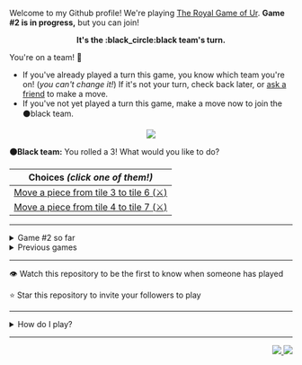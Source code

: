 Welcome to my Github profile!
We're playing
[The Royal Game of Ur](https://en.wikipedia.org/wiki/Royal_Game_of_Ur).
**Game #2 is in progress,** but you can join!

<p align="center">
  <b>It's the
  :black_circle:black
  team's turn.</b>
</p>

You're on a team! :wave:

* If you've already played a turn this game, you know which team you're on!
(_you can't change it!_)
If it's not your turn, check back later, or
[ask a friend](https://twitter.com/share?text=I'm+playing+The+Royal+Game+of+Ur+on+a+GitHub+profile.+Take+your+turn+at+https://github.com/rossjrw/rossjrw+%23RoyalGameOfUr+%23github)
to make a move.
* If you've not yet played a turn this game, make a move now to join the
:black_circle:black
team.

<p align="center"><img src="https://raw.githubusercontent.com/rossjrw/ur/play/games/current/board.326.svg"></p>

  **:black_circle:Black team:**
  You rolled a 3!
What would you like to do?

| Choices *(click one of them!)* |
| --- |
  | [Move a piece from tile 3 to tile 6  (:crossed_swords:)  ](https://github.com/rossjrw/rossjrw/issues/new?title=ur-move-3%403-0&amp;body=Press+Submit%21+You+don%27t+need+to+edit+this+text+or+do+anything+else.%0D%0A%0D%0ABe+aware+that+your+move+can+take+a+minute+or+two+to+process.) |
  | [Move a piece from tile 4 to tile 7  (:crossed_swords:)  ](https://github.com/rossjrw/rossjrw/issues/new?title=ur-move-3%404-0&amp;body=Press+Submit%21+You+don%27t+need+to+edit+this+text+or+do+anything+else.%0D%0A%0D%0ABe+aware+that+your+move+can+take+a+minute+or+two+to+process.) |

-----

<details><summary>Game #2 so far</summary>

## Who's on each team?

<table>
    <thead>
      <tr><th colspan=2>Players in this game</th></tr>
    </thead>
    <tbody>
      <tr>
        <td align="right"><b>Black team</b> :black_circle:</td>
        <td>:white_circle: <b> White team</b></td>
      </tr>
      <tr align="center">
        <td><b><a href="https://github.com/shpatrickguo">@shpatrickguo</a></b> (8)<br><b><a href="https://github.com/rossjrw">@rossjrw</a></b> (7)<br><b><a href="https://github.com/KhanShaheb34">@KhanShaheb34</a></b> (2)<br><b><a href="https://github.com/bejoistic">@bejoistic</a></b> (1)<br><b><a href="https://github.com/lukew3">@lukew3</a></b> (1)<br><b><a href="https://github.com/maximilianschmelzer">@maximilianschmelzer</a></b> (1)<br><b><a href="https://github.com/mblemberg">@mblemberg</a></b> (1)<br><b><a href="https://github.com/shaplykon">@shaplykon</a></b> (1)<br><b><a href="https://github.com/jtrent238">@jtrent238</a></b> (1)<br><b><a href="https://github.com/HeinKhantZaw">@HeinKhantZaw</a></b> (1)<br><b><a href="https://github.com/quantumporium">@quantumporium</a></b> (1)</td>
        <td><b><a href="https://github.com/1ethanhansen">@1ethanhansen</a></b> (22)<br><b><a href="https://github.com/IRHM">@IRHM</a></b> (1)</td>
      </tr>
    </tbody>
  </table>

## What's happened so far?

| Time | Turn | Event | Issue | Board |
| :---: | :---: | :--- | :---: | :---: |
  | 4th Dec 2020 16:40 | **0** | :white_circle: **[@1ethanhansen](https://github.com/1ethanhansen)** started a new game | [#270](https://github.com/rossjrw/rossjrw/issues/270) | [link](https://raw.githubusercontent.com/rossjrw/rossjrw/3053a47c0e6594cd8395007bb8c73615d1f6045c/games/current/board.270.svg) |
  | 4th Dec 2020 16:41 | **1** | :white_circle: **[@1ethanhansen](https://github.com/1ethanhansen)** moved a white piece onto the board to position 2 | [#271](https://github.com/rossjrw/rossjrw/issues/271) | [link](https://raw.githubusercontent.com/rossjrw/rossjrw/0c75bbcd05af6eff999befba8ee62e8ef8b4a12d/games/current/board.271.svg) |
  | 4th Dec 2020 17:10 | **2** | :black_circle: **[@bejoistic](https://github.com/bejoistic)** moved a black piece onto the board to position 2 | [#272](https://github.com/rossjrw/rossjrw/issues/272) | [link](https://raw.githubusercontent.com/rossjrw/rossjrw/206286cf466ef4022044b68cd05c0d237726f82a/games/current/board.272.svg) |
  | 4th Dec 2020 18:05 | **3** | :white_circle: **[@1ethanhansen](https://github.com/1ethanhansen)** moved a white piece onto the board to position 1 | [#273](https://github.com/rossjrw/rossjrw/issues/273) | [link](https://raw.githubusercontent.com/rossjrw/rossjrw/278ed5038c299f889804029b35efd72014e3a5eb/games/current/board.273.svg) |
  | 5th Dec 2020 00:25 | **4** | :black_circle: **[@rossjrw](https://github.com/rossjrw)** moved a black piece onto the board to position 3    | [#280](https://github.com/rossjrw/rossjrw/issues/280) | [link](https://raw.githubusercontent.com/rossjrw/rossjrw/ad7c8f7e3e8e03c628177fff51a45617e0d90044/games/current/board.280.svg) |
  | 5th Dec 2020 08:42 | **5** | :white_circle: **[@1ethanhansen](https://github.com/1ethanhansen)** moved a white piece from position 2 to position 3    | [#281](https://github.com/rossjrw/rossjrw/issues/281) | [link](https://raw.githubusercontent.com/rossjrw/rossjrw/daadc30e49be00b38cf81278a2ecb1073ec806d7/games/current/board.281.svg) |
  | 5th Dec 2020 11:39 | **6** | :black_circle: **[@KhanShaheb34](https://github.com/KhanShaheb34)** moved a black piece from position 2 to position 4  — claimed a rosette :rosette:  | [#282](https://github.com/rossjrw/rossjrw/issues/282) | [link](https://raw.githubusercontent.com/rossjrw/rossjrw/292d49ef61a09186854fa4ad16c8c0fe16ccd781/games/current/board.282.svg) |
  | 5th Dec 2020 11:41 | **7** | :black_circle: **[@KhanShaheb34](https://github.com/KhanShaheb34)** moved a black piece onto the board to position 1    | [#283](https://github.com/rossjrw/rossjrw/issues/283) | [link](https://raw.githubusercontent.com/rossjrw/rossjrw/ebb79274bc099b21635d1539b75730bac10ff7f1/games/current/board.283.svg) |
  | 5th Dec 2020 22:37 | **8** | :white_circle: **[@IRHM](https://github.com/IRHM)** moved a white piece onto the board to position 2    | [#284](https://github.com/rossjrw/rossjrw/issues/284) | [link](https://raw.githubusercontent.com/rossjrw/rossjrw/54d70ced309619b8c45c369dcfb9527a568b8664/games/current/board.284.svg) |
  | 6th Dec 2020 21:05 | **9** | :black_circle: **[@rossjrw](https://github.com/rossjrw)** moved a black piece from position 4 to position 8  — claimed a rosette :rosette:  | [#285](https://github.com/rossjrw/rossjrw/issues/285) | [link](https://raw.githubusercontent.com/rossjrw/rossjrw/2ff09875dcab436be0a4ec67435f548d292214df/games/current/board.285.svg) |
  | 6th Dec 2020 21:06 | **10** | :black_circle: **[@rossjrw](https://github.com/rossjrw)** moved a black piece from position 1 to position 4  — claimed a rosette :rosette:  | [#286](https://github.com/rossjrw/rossjrw/issues/286) | [link](https://raw.githubusercontent.com/rossjrw/rossjrw/d77c18f12449c838fb9c91678410c1eaab4a77a2/games/current/board.286.svg) |
  | 6th Dec 2020 21:06 | **11** | :black_circle: **[@rossjrw](https://github.com/rossjrw)** moved a black piece onto the board to position 2    | [#287](https://github.com/rossjrw/rossjrw/issues/287) | [link](https://raw.githubusercontent.com/rossjrw/rossjrw/be32ef1f1cfc61b6bb657278ae71fdadf09b07bf/games/current/board.287.svg) |
  | 6th Dec 2020 21:08 | **12** | :white_circle: **[@1ethanhansen](https://github.com/1ethanhansen)** moved a white piece from position 2 to position 4  — claimed a rosette :rosette:  | [#288](https://github.com/rossjrw/rossjrw/issues/288) | [link](https://raw.githubusercontent.com/rossjrw/rossjrw/b30861b3c7e1bc06c1b3037f0c316bc9ccfa91e6/games/current/board.288.svg) |
  | 6th Dec 2020 21:10 | **13** | :white_circle: **[@1ethanhansen](https://github.com/1ethanhansen)** moved a white piece from position 4 to position 9    | [#289](https://github.com/rossjrw/rossjrw/issues/289) | [link](https://raw.githubusercontent.com/rossjrw/rossjrw/e085b921ad1c17fbd4a5dc3ee4ed5b2c51895b5e/games/current/board.289.svg) |
  | 10th Dec 2020 21:46 | **14** | :black_circle: **[@lukew3](https://github.com/lukew3)** moved a black piece from position 3 to position 6    | [#290](https://github.com/rossjrw/rossjrw/issues/290) | [link](https://raw.githubusercontent.com/rossjrw/rossjrw/3f9d4bc6ab813ef829e9aff7b384f9215f8467fe/games/current/board.290.svg) |
  | 10th Dec 2020 21:48 | **15** | :white_circle: **[@1ethanhansen](https://github.com/1ethanhansen)** moved a white piece from position 9 to position 11    | [#291](https://github.com/rossjrw/rossjrw/issues/291) | [link](https://raw.githubusercontent.com/rossjrw/rossjrw/8dc1d83cc961ea81612a43c25ff7a38ad48adf81/games/current/board.291.svg) |
  | 11th Dec 2020 10:15 | **16** | :black_circle: **[@maximilianschmelzer](https://github.com/maximilianschmelzer)** moved a black piece from position 8 to position 10    | [#292](https://github.com/rossjrw/rossjrw/issues/292) | [link](https://raw.githubusercontent.com/rossjrw/rossjrw/bff6a5044be6a6980ae36bd3da87b2fe24c255f3/games/current/board.292.svg) |
  | 11th Dec 2020 16:37 | **17** | :white_circle: **[@1ethanhansen](https://github.com/1ethanhansen)** moved a white piece from position 3 to position 4  — claimed a rosette :rosette:  | [#293](https://github.com/rossjrw/rossjrw/issues/293) | [link](https://raw.githubusercontent.com/rossjrw/rossjrw/823d1abe9eb191553f45aade24fa52f3ead27c38/games/current/board.293.svg) |
  | 11th Dec 2020 16:38 | **18** | :white_circle: **[@1ethanhansen](https://github.com/1ethanhansen)** moved a white piece from position 11 to position 14  — claimed a rosette :rosette:  | [#294](https://github.com/rossjrw/rossjrw/issues/294) | [link](https://raw.githubusercontent.com/rossjrw/rossjrw/7d0b1f831d4c0f77515b6cb122923b7a81456449/games/current/board.294.svg) |
  | 11th Dec 2020 16:39 | **19** | :white_circle: **[@1ethanhansen](https://github.com/1ethanhansen)** moved a white piece from position 4 to position 7    | [#295](https://github.com/rossjrw/rossjrw/issues/295) | [link](https://raw.githubusercontent.com/rossjrw/rossjrw/3fe691a88b9aaf65c4532929803293c718fde1d9/games/current/board.295.svg) |
  | 12th Dec 2020 21:09 | **20** | :black_circle: **[@rossjrw](https://github.com/rossjrw)** moved a black piece from position 6 to position 8  — claimed a rosette :rosette:  | [#296](https://github.com/rossjrw/rossjrw/issues/296) | [link](https://raw.githubusercontent.com/rossjrw/rossjrw/e401c764be86d58bfc168f4a386c6cf802e123cc/games/current/board.296.svg) |
  | 12th Dec 2020 21:09 | **21** | :black_circle: **[@rossjrw](https://github.com/rossjrw)** moved a black piece from position 10 to position 12    | [#297](https://github.com/rossjrw/rossjrw/issues/297) | [link](https://raw.githubusercontent.com/rossjrw/rossjrw/fe410bd85e05097d79bc3e4545e269df09eff706/games/current/board.297.svg) |
  | 12th Dec 2020 23:55 | **22** | :white_circle: **[@1ethanhansen](https://github.com/1ethanhansen)** moved a white piece from position 7 to position 9    | [#298](https://github.com/rossjrw/rossjrw/issues/298) | [link](https://raw.githubusercontent.com/rossjrw/rossjrw/2bd88bf26ddf9662cd886226df1ee940ac83e1fc/games/current/board.298.svg) |
  | 13th Dec 2020 05:52 | **23** | :black_circle: **[@mblemberg](https://github.com/mblemberg)** moved a black piece from position 12 to position 14  — claimed a rosette :rosette:  | [#299](https://github.com/rossjrw/rossjrw/issues/299) | [link](https://raw.githubusercontent.com/rossjrw/rossjrw/207f76427e569611dea0734effb34fb07319a0d3/games/current/board.299.svg) |
  | 15th Dec 2020 16:23 | **24** | :black_circle: **[@shaplykon](https://github.com/shaplykon)** moved a black piece onto the board to position 3    | [#300](https://github.com/rossjrw/rossjrw/issues/300) | [link](https://raw.githubusercontent.com/rossjrw/rossjrw/9b31b60b2096e7941d4c46c23861f526eb114260/games/current/board.300.svg) |
  | 15th Dec 2020 16:35 | **25** | :white_circle: **[@1ethanhansen](https://github.com/1ethanhansen)** moved a white piece from position 9 to position 11    | [#301](https://github.com/rossjrw/rossjrw/issues/301) | [link](https://raw.githubusercontent.com/rossjrw/rossjrw/2d53c800cf3ae91999cc733da9be92056afd7729/games/current/board.301.svg) |
  | 16th Dec 2020 10:27 | **26** | :black_circle: **[@rossjrw](https://github.com/rossjrw)** moved a black piece from position 8 to position 9    | [#302](https://github.com/rossjrw/rossjrw/issues/302) | [link](https://raw.githubusercontent.com/rossjrw/rossjrw/68e6070ca51fe8d292fde75a664ff7fdf0bf2afb/games/current/board.302.svg) |
  | 16th Dec 2020 16:44 | **27** | :white_circle: **[@1ethanhansen](https://github.com/1ethanhansen)** moved a white piece from position 11 to position 13    | [#303](https://github.com/rossjrw/rossjrw/issues/303) | [link](https://raw.githubusercontent.com/rossjrw/rossjrw/297d62bc5a928f1282a250abc7d2fe27c0bd61e8/games/current/board.303.svg) |
  | 19th Dec 2020 01:53 | **28** | :black_circle: **[@jtrent238](https://github.com/jtrent238)** moved a black piece onto the board to position 1    | [#304](https://github.com/rossjrw/rossjrw/issues/304) | [link](https://raw.githubusercontent.com/rossjrw/rossjrw/764ba69ca3f0a07e415f36d814a6d52a7d694e3e/games/current/board.304.svg) |
  | 19th Dec 2020 02:24 | **29** | :white_circle: **[@1ethanhansen](https://github.com/1ethanhansen)** ascended a white piece from position 14 :rocket:    | [#305](https://github.com/rossjrw/rossjrw/issues/305) | [link](https://raw.githubusercontent.com/rossjrw/rossjrw/3604e4af9e4962c16d621ce2612c4ef7116c7fc9/games/current/board.305.svg) |
  | 19th Dec 2020 11:44 | **30** | :black_circle: **[@HeinKhantZaw](https://github.com/HeinKhantZaw)** moved a black piece from position 4 to position 5    | [#306](https://github.com/rossjrw/rossjrw/issues/306) | [link](https://raw.githubusercontent.com/rossjrw/rossjrw/1c0ee46451ae0a1d7a26f50ce415c488c760e753/games/current/board.306.svg) |
  | 20th Dec 2020 02:30 | **31** | :white_circle: **[@1ethanhansen](https://github.com/1ethanhansen)** moved a white piece from position 1 to position 4  — claimed a rosette :rosette:  | [#310](https://github.com/rossjrw/rossjrw/issues/310) | [link](https://raw.githubusercontent.com/rossjrw/rossjrw/65741ccc7bef535f9dae3ce1726cf250fa92e958/games/current/board.310.svg) |
  | 20th Dec 2020 02:32 | **32** | :white_circle: **[@1ethanhansen](https://github.com/1ethanhansen)** moved a white piece from position 4 to position 7    | [#311](https://github.com/rossjrw/rossjrw/issues/311) | [link](https://raw.githubusercontent.com/rossjrw/rossjrw/6dcf970993e1e66c08fa6cec2b6de773048dfe04/games/current/board.311.svg) |
  | 20th Dec 2020 06:20 | **33** | :black_circle: **[@shpatrickguo](https://github.com/shpatrickguo)** moved a black piece from position 1 to position 4  — claimed a rosette :rosette:  | [#312](https://github.com/rossjrw/rossjrw/issues/312) | [link](https://raw.githubusercontent.com/rossjrw/rossjrw/9dbf33253cccf795237cf9e48a9c9d66029ba817/games/current/board.312.svg) |
  | 21st Dec 2020 02:40 | **34** | :black_circle: **[@shpatrickguo](https://github.com/shpatrickguo)** moved a black piece from position 4 to position 7 — captured a white piece :crossed_swords:   | [#313](https://github.com/rossjrw/rossjrw/issues/313) | [link](https://raw.githubusercontent.com/rossjrw/rossjrw/be8bb59da0cbf5bf7efeaa0a703a50840c47614a/games/current/board.313.svg) |
  | 21st Dec 2020 02:50 | **35** | :white_circle: **[@1ethanhansen](https://github.com/1ethanhansen)** moved a white piece onto the board to position 1    | [#314](https://github.com/rossjrw/rossjrw/issues/314) | [link](https://raw.githubusercontent.com/rossjrw/rossjrw/86bc97c49e2824adba9b665b3187101fb6a06614/games/current/board.314.svg) |
  | 21st Dec 2020 17:14 | **36** | :black_circle: **[@quantumporium](https://github.com/quantumporium)** moved a black piece from position 2 to position 4  — claimed a rosette :rosette:  | [#315](https://github.com/rossjrw/rossjrw/issues/315) | [link](https://raw.githubusercontent.com/rossjrw/rossjrw/6cf7dfbb5b9a96211ce4c32bf23b3ae7868e0fb4/games/current/board.315.svg) |
  | 21st Dec 2020 18:21 | **37** | :black_circle: **[@shpatrickguo](https://github.com/shpatrickguo)** moved a black piece from position 5 to position 8  — claimed a rosette :rosette:  | [#316](https://github.com/rossjrw/rossjrw/issues/316) | [link](https://raw.githubusercontent.com/rossjrw/rossjrw/39a2f86c04d12ddb8a6f8233d1cda3374d8f22dd/games/current/board.316.svg) |
  | 22nd Dec 2020 02:47 | **38** | :black_circle: **[@shpatrickguo](https://github.com/shpatrickguo)** moved a black piece from position 9 to position 12    | [#317](https://github.com/rossjrw/rossjrw/issues/317) | [link](https://raw.githubusercontent.com/rossjrw/rossjrw/01013e71140862491b7551e39129e35b6144235b/games/current/board.317.svg) |
  | 23rd Dec 2020 01:06 | **39** | :white_circle: **[@1ethanhansen](https://github.com/1ethanhansen)** moved a white piece from position 1 to position 3    | [#318](https://github.com/rossjrw/rossjrw/issues/318) | [link](https://raw.githubusercontent.com/rossjrw/rossjrw/fccea7e62b03e07b4a349e959bdee40752f51bfc/games/current/board.318.svg) |
  | 23rd Dec 2020 01:31 | **40** | :black_circle: **[@shpatrickguo](https://github.com/shpatrickguo)** ascended a black piece from position 14 :rocket:    | [#319](https://github.com/rossjrw/rossjrw/issues/319) | [link](https://raw.githubusercontent.com/rossjrw/rossjrw/2e76a25246e0324db4b3cef9e304fe4eeb188c40/games/current/board.319.svg) |
  | 23rd Dec 2020 01:46 | **41** | :white_circle: **[@1ethanhansen](https://github.com/1ethanhansen)** moved a white piece onto the board to position 2    | [#320](https://github.com/rossjrw/rossjrw/issues/320) | [link](https://raw.githubusercontent.com/rossjrw/rossjrw/ee53b7e89150fa845366635fc68791386a5e47f2/games/current/board.320.svg) |
  | 23rd Dec 2020 01:54 | **42** | :black_circle: **[@shpatrickguo](https://github.com/shpatrickguo)** ascended a black piece from position 12 :rocket:    | [#321](https://github.com/rossjrw/rossjrw/issues/321) |  |
  | 23rd Dec 2020 02:01 | **43** | :white_circle: **[@1ethanhansen](https://github.com/1ethanhansen)** moved a white piece onto the board to position 4  — claimed a rosette :rosette:  | [#322](https://github.com/rossjrw/rossjrw/issues/322) | [link](https://raw.githubusercontent.com/rossjrw/rossjrw/34006269248188877ac170c28128079eae77f44e/games/current/board.322.svg) |
  | 23rd Dec 2020 02:01 | **44** | :white_circle:  The white team rolled a 0 and their turn was automatically passed | [#322](https://github.com/rossjrw/rossjrw/issues/322) | [link](https://raw.githubusercontent.com/rossjrw/rossjrw/b8070036aac00c969901a3770558d7fe6742bf47/games/current/board.322.svg) |
  | 23rd Dec 2020 22:53 | **45** | :black_circle: **[@shpatrickguo](https://github.com/shpatrickguo)** moved a black piece from position 8 to position 11    | [#323](https://github.com/rossjrw/rossjrw/issues/323) | [link](https://raw.githubusercontent.com/rossjrw/rossjrw/d53fef8d6638e9b0866299e6aff7ef3208846425/games/current/board.323.svg) |
  | 23rd Dec 2020 23:13 | **46** | :white_circle: **[@1ethanhansen](https://github.com/1ethanhansen)** moved a white piece from position 4 to position 7 — captured a black piece :crossed_swords:   | [#324](https://github.com/rossjrw/rossjrw/issues/324) | [link](https://raw.githubusercontent.com/rossjrw/rossjrw/0be05ee4b6092afe5fafe72b603c98de1645120e/games/current/board.324.svg) |
  | 24th Dec 2020 05:42 | **47** | :black_circle: **[@shpatrickguo](https://github.com/shpatrickguo)** moved a black piece from position 11 to position 13    | [#325](https://github.com/rossjrw/rossjrw/issues/325) | [link](https://raw.githubusercontent.com/rossjrw/rossjrw/24e92a22cb97e2fc1a7315236e5255c6f5289baf/games/current/board.325.svg) |
  | 24th Dec 2020 05:48 | **48** | :white_circle: **[@1ethanhansen](https://github.com/1ethanhansen)** moved a white piece from position 3 to position 6    | [#326](https://github.com/rossjrw/rossjrw/issues/326) |  |

</details>

<details><summary>Previous games</summary>

## Previous games

1. A game was started on 30th Jul 2020 by **[@rossjrw](https://github.com/rossjrw)** and ended on 4th Dec 2020 in a win for the :white_circle:white team. 64 players played 166 moves across 4 months and 5 days. Winning move: [#269](https://github.com/rossjrw/rossjrw/issues/269)

</details>

-----

:eye: Watch this repository to be the first to know when someone has played

:star: Star this repository to invite your followers to play

-----

<details><summary>How do I play?</summary>

  It's the :white_circle:white team versus the :black_circle:black team.

  The turn starts by rolling 4 binary dice, which
  results in a number from 0 to 4. The current team gets to move one of their
  pieces by that many tiles.

  All of your pieces start on position 0 (the space just before tile 1). Your
  goal is to get all seven of them off the board by moving them onto position
  15 (the space just after tile 14). This is called **:rocket:ascending** a
  piece. You also want to prevent your opponent from :rocket:ascending their
  pieces.

  You will move your pieces along the tiles from tile 1 to tile 14. The tiles
  on your side of the board (tiles 1 through 4, 13, and 14) are safe — only
  your pieces can be there. However, the tiles in the middle (tiles 5 through
  12) are unsafe — your opponent's pieces can also be here. If one team's piece
  lands on the same tile as another team's piece, the piece that was landed on
  is **:crossed_swords:captured**! It goes all the way back to position 0.

  If you land on a **:rosette:rosette** (tiles 4, 8, and 14), your team gets to
  take another turn. Also, a piece that is on the :rosette:rosette on tile 8
  *cannot be :crossed_swords:captured*. A piece that's trying to capture it will
  simply bounce off onto tile 9.

  The first team to **:rocket:ascend** all seven of their pieces — that is,
  move them off the board onto position 15 — :crown:wins!

  Watch [Tom Scott play against Irving
  Finkel](https://www.youtube.com/watch?v=WZskjLq040I) in 2017.

  -----

  Playing Ur on my GitHub profile is easy. The dice have already been rolled
  for you — all you have to do is decide what to do with them.

  Anyone can join either team at any time, but once you're in a team, you're
  locked into it until the game ends. You can't play a move when it's the
  other team's turn.

  _([Before 2020-09-19](https://github.com/rossjrw/rossjrw/pull/133), your team
  was determined by your username. This is no longer the case.)_

  There will be a list of links below the board image with each possible move.
  Clicking one of those will take you to a page where you can create an Issue
  in this repository. The fields will already be filled in and all you have to
  do is click Submit.

  It will take a moment for Github Actions to acknowledge your move, but once
  it does, you'll see it react with the 'eyes' emoji (:eyes:). No more than a
  minute later it should react with the 'rocket' emoji (:rocket:) to let you
  know that your move was successful.

  If you don't see any of that, then something went wrong. Ping me in your
  issue by typing `cc @rossjrw`, and I'll take a look.

  Note that if your team has no possible moves — for example by rolling a 0 —
  your turn will be automatically skipped. The event log will let you know if
  this has happened.

  -----

  Check out the `source` branch of this repository for the source code and a
  little commentary on the inspiration behind this project.

</details>

-----

<p align="right">
  <a href="https://github.com/rossjrw/rossjrw/actions?query=workflow:build">
    <img src="https://github.com/rossjrw/rossjrw/workflows/build/badge.svg?branch=source"/>
  </a>
  <a href="https://github.com/rossjrw/rossjrw/actions?query=workflow:play">
    <img src="https://github.com/rossjrw/rossjrw/workflows/play/badge.svg?branch=play"/>
  </a>
</p>
